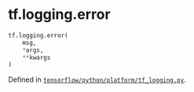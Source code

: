 <div itemscope itemtype="http://developers.google.com/ReferenceObject">
<meta itemprop="name" content="tf.logging.error" />
<meta itemprop="path" content="Stable" />
</div>

# tf.logging.error

``` python
tf.logging.error(
    msg,
    *args,
    **kwargs
)
```



Defined in [`tensorflow/python/platform/tf_logging.py`](https://www.tensorflow.org/code/tensorflow/python/platform/tf_logging.py).

